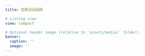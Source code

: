 ```yaml
---
title: 往期活动回顾

# Listing view
view: compact

# Optional header image (relative to `assets/media/` folder).
banner:
  caption: ''
  image: ''
---
```

